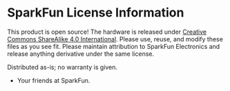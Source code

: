 SparkFun License Information
=============================

This product is open source! 
The hardware is released under [Creative Commons ShareAlike 4.0 International](https://creativecommons.org/licenses/by-sa/4.0/).
Please use, reuse, and modify these files as you see fit. Please maintain attribution to SparkFun Electronics and release anything derivative under the same license.


Distributed as-is; no warranty is given.

- Your friends at SparkFun.


